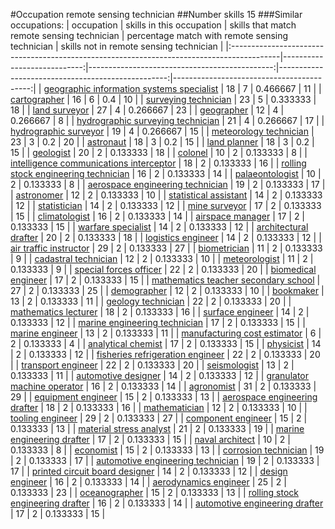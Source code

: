 #Occupation remote sensing technician
##Number skills 15
###Similar occupations:
| occupation                                                                                |   skills in this occupation |   skills that match remote sensing technician |   percentage match with remote sensing technician |   skills not in remote sensing technician |
|:------------------------------------------------------------------------------------------|----------------------------:|----------------------------------------------:|--------------------------------------------------:|------------------------------------------:|
| [geographic information systems specialist](geographic_information_systems_specialist.md) |                          18 |                                             7 |                                          0.466667 |                                        11 |
| [cartographer](cartographer.md)                                                           |                          16 |                                             6 |                                          0.4      |                                        10 |
| [surveying technician](surveying_technician.md)                                           |                          23 |                                             5 |                                          0.333333 |                                        18 |
| [land surveyor](land_surveyor.md)                                                         |                          27 |                                             4 |                                          0.266667 |                                        23 |
| [geographer](geographer.md)                                                               |                          12 |                                             4 |                                          0.266667 |                                         8 |
| [hydrographic surveying technician](hydrographic_surveying_technician.md)                 |                          21 |                                             4 |                                          0.266667 |                                        17 |
| [hydrographic surveyor](hydrographic_surveyor.md)                                         |                          19 |                                             4 |                                          0.266667 |                                        15 |
| [meteorology technician](meteorology_technician.md)                                       |                          23 |                                             3 |                                          0.2      |                                        20 |
| [astronaut](astronaut.md)                                                                 |                          18 |                                             3 |                                          0.2      |                                        15 |
| [land planner](land_planner.md)                                                           |                          18 |                                             3 |                                          0.2      |                                        15 |
| [geologist](geologist.md)                                                                 |                          20 |                                             2 |                                          0.133333 |                                        18 |
| [colonel](colonel.md)                                                                     |                          10 |                                             2 |                                          0.133333 |                                         8 |
| [intelligence communications interceptor](intelligence_communications_interceptor.md)     |                          18 |                                             2 |                                          0.133333 |                                        16 |
| [rolling stock engineering technician](rolling_stock_engineering_technician.md)           |                          16 |                                             2 |                                          0.133333 |                                        14 |
| [palaeontologist](palaeontologist.md)                                                     |                          10 |                                             2 |                                          0.133333 |                                         8 |
| [aerospace engineering technician](aerospace_engineering_technician.md)                   |                          19 |                                             2 |                                          0.133333 |                                        17 |
| [astronomer](astronomer.md)                                                               |                          12 |                                             2 |                                          0.133333 |                                        10 |
| [statistical assistant](statistical_assistant.md)                                         |                          14 |                                             2 |                                          0.133333 |                                        12 |
| [statistician](statistician.md)                                                           |                          14 |                                             2 |                                          0.133333 |                                        12 |
| [mine surveyor](mine_surveyor.md)                                                         |                          17 |                                             2 |                                          0.133333 |                                        15 |
| [climatologist](climatologist.md)                                                         |                          16 |                                             2 |                                          0.133333 |                                        14 |
| [airspace manager](airspace_manager.md)                                                   |                          17 |                                             2 |                                          0.133333 |                                        15 |
| [warfare specialist](warfare_specialist.md)                                               |                          14 |                                             2 |                                          0.133333 |                                        12 |
| [architectural drafter](architectural_drafter.md)                                         |                          20 |                                             2 |                                          0.133333 |                                        18 |
| [logistics engineer](logistics_engineer.md)                                               |                          14 |                                             2 |                                          0.133333 |                                        12 |
| [air traffic instructor](air_traffic_instructor.md)                                       |                          29 |                                             2 |                                          0.133333 |                                        27 |
| [biometrician](biometrician.md)                                                           |                          11 |                                             2 |                                          0.133333 |                                         9 |
| [cadastral technician](cadastral_technician.md)                                           |                          12 |                                             2 |                                          0.133333 |                                        10 |
| [meteorologist](meteorologist.md)                                                         |                          11 |                                             2 |                                          0.133333 |                                         9 |
| [special forces officer](special_forces_officer.md)                                       |                          22 |                                             2 |                                          0.133333 |                                        20 |
| [biomedical engineer](biomedical_engineer.md)                                             |                          17 |                                             2 |                                          0.133333 |                                        15 |
| [mathematics teacher secondary school](mathematics_teacher_secondary_school.md)           |                          27 |                                             2 |                                          0.133333 |                                        25 |
| [demographer](demographer.md)                                                             |                          12 |                                             2 |                                          0.133333 |                                        10 |
| [bookmaker](bookmaker.md)                                                                 |                          13 |                                             2 |                                          0.133333 |                                        11 |
| [geology technician](geology_technician.md)                                               |                          22 |                                             2 |                                          0.133333 |                                        20 |
| [mathematics lecturer](mathematics_lecturer.md)                                           |                          18 |                                             2 |                                          0.133333 |                                        16 |
| [surface engineer](surface_engineer.md)                                                   |                          14 |                                             2 |                                          0.133333 |                                        12 |
| [marine engineering technician](marine_engineering_technician.md)                         |                          17 |                                             2 |                                          0.133333 |                                        15 |
| [marine engineer](marine_engineer.md)                                                     |                          13 |                                             2 |                                          0.133333 |                                        11 |
| [manufacturing cost estimator](manufacturing_cost_estimator.md)                           |                           6 |                                             2 |                                          0.133333 |                                         4 |
| [analytical chemist](analytical_chemist.md)                                               |                          17 |                                             2 |                                          0.133333 |                                        15 |
| [physicist](physicist.md)                                                                 |                          14 |                                             2 |                                          0.133333 |                                        12 |
| [fisheries refrigeration engineer](fisheries_refrigeration_engineer.md)                   |                          22 |                                             2 |                                          0.133333 |                                        20 |
| [transport engineer](transport_engineer.md)                                               |                          22 |                                             2 |                                          0.133333 |                                        20 |
| [seismologist](seismologist.md)                                                           |                          13 |                                             2 |                                          0.133333 |                                        11 |
| [automotive designer](automotive_designer.md)                                             |                          14 |                                             2 |                                          0.133333 |                                        12 |
| [granulator machine operator](granulator_machine_operator.md)                             |                          16 |                                             2 |                                          0.133333 |                                        14 |
| [agronomist](agronomist.md)                                                               |                          31 |                                             2 |                                          0.133333 |                                        29 |
| [equipment engineer](equipment_engineer.md)                                               |                          15 |                                             2 |                                          0.133333 |                                        13 |
| [aerospace engineering drafter](aerospace_engineering_drafter.md)                         |                          18 |                                             2 |                                          0.133333 |                                        16 |
| [mathematician](mathematician.md)                                                         |                          12 |                                             2 |                                          0.133333 |                                        10 |
| [tooling engineer](tooling_engineer.md)                                                   |                          29 |                                             2 |                                          0.133333 |                                        27 |
| [component engineer](component_engineer.md)                                               |                          15 |                                             2 |                                          0.133333 |                                        13 |
| [material stress analyst](material_stress_analyst.md)                                     |                          21 |                                             2 |                                          0.133333 |                                        19 |
| [marine engineering drafter](marine_engineering_drafter.md)                               |                          17 |                                             2 |                                          0.133333 |                                        15 |
| [naval architect](naval_architect.md)                                                     |                          10 |                                             2 |                                          0.133333 |                                         8 |
| [economist](economist.md)                                                                 |                          15 |                                             2 |                                          0.133333 |                                        13 |
| [corrosion technician](corrosion_technician.md)                                           |                          19 |                                             2 |                                          0.133333 |                                        17 |
| [automotive engineering technician](automotive_engineering_technician.md)                 |                          19 |                                             2 |                                          0.133333 |                                        17 |
| [printed circuit board designer](printed_circuit_board_designer.md)                       |                          14 |                                             2 |                                          0.133333 |                                        12 |
| [design engineer](design_engineer.md)                                                     |                          16 |                                             2 |                                          0.133333 |                                        14 |
| [aerodynamics engineer](aerodynamics_engineer.md)                                         |                          25 |                                             2 |                                          0.133333 |                                        23 |
| [oceanographer](oceanographer.md)                                                         |                          15 |                                             2 |                                          0.133333 |                                        13 |
| [rolling stock engineering drafter](rolling_stock_engineering_drafter.md)                 |                          16 |                                             2 |                                          0.133333 |                                        14 |
| [automotive engineering drafter](automotive_engineering_drafter.md)                       |                          17 |                                             2 |                                          0.133333 |                                        15 |
